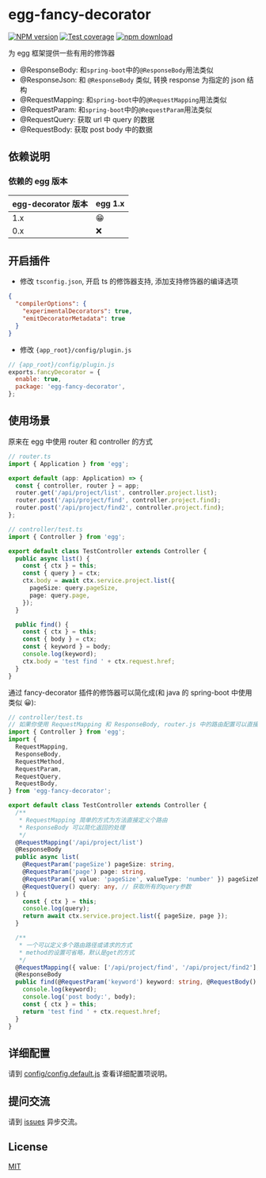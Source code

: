 # egg-fancy-decorator

[![NPM version][npm-image]][npm-url]
[![Test coverage][codecov-image]][codecov-url]
[![npm download][download-image]][download-url]

[npm-image]: https://img.shields.io/npm/v/egg-fancy-decorator.svg?style=flat-square
[npm-url]: https://npmjs.org/package/egg-fancy-decorator
[codecov-image]: https://img.shields.io/codecov/c/github/bruce007lee/egg-fancy-decorator.svg?style=flat-square
[codecov-url]: https://codecov.io/github/bruce007lee/egg-fancy-decorator?branch=main
[david-url]: https://david-dm.org/eggjs/egg-fancy-decorator
[snyk-image]: https://snyk.io/test/npm/egg-fancy-decorator/badge.svg?style=flat-square
[snyk-url]: https://snyk.io/test/npm/egg-fancy-decorator
[download-image]: https://img.shields.io/npm/dm/egg-fancy-decorator.svg?style=flat-square
[download-url]: https://npmjs.org/package/egg-fancy-decorator

<!--
Description here.
-->

为 egg 框架提供一些有用的修饰器

- @ResponseBody: 和`spring-boot`中的`@ResponseBody`用法类似
- @ResponseJson: 和 `@ResponseBody` 类似, 转换 response 为指定的 json 结构
- @RequestMapping: 和`spring-boot`中的`@RequestMapping`用法类似
- @RequestParam: 和`spring-boot`中的`@RequestParam`用法类似
- @RequestQuery: 获取 url 中 query 的数据
- @RequestBody: 获取 post body 中的数据

## 依赖说明

### 依赖的 egg 版本

| egg-decorator 版本 | egg 1.x |
| ------------------ | ------- |
| 1.x                | 😁      |
| 0.x                | ❌      |

## 开启插件

- 修改 `tsconfig.json`, 开启 ts 的修饰器支持, 添加支持修饰器的编译选项

```json
{
  "compilerOptions": {
    "experimentalDecorators": true,
    "emitDecoratorMetadata": true
  }
}
```

- 修改 `{app_root}/config/plugin.js`

```js
// {app_root}/config/plugin.js
exports.fancyDecorator = {
  enable: true,
  package: 'egg-fancy-decorator',
};
```

## 使用场景

原来在 egg 中使用 router 和 controller 的方式

```typescript
// router.ts
import { Application } from 'egg';

export default (app: Application) => {
  const { controller, router } = app;
  router.get('/api/project/list', controller.project.list);
  router.post('/api/project/find', controller.project.find);
  router.post('/api/project/find2', controller.project.find);
};
```

```typescript
// controller/test.ts
import { Controller } from 'egg';

export default class TestController extends Controller {
  public async list() {
    const { ctx } = this;
    const { query } = ctx;
    ctx.body = await ctx.service.project.list({
      pageSize: query.pageSize,
      page: query.page,
    });
  }

  public find() {
    const { ctx } = this;
    const { body } = ctx;
    const { keyword } = body;
    console.log(keyword);
    ctx.body = 'test find ' + ctx.request.href;
  }
}
```

通过 fancy-decorator 插件的修饰器可以简化成(和 java 的 spring-boot 中使用类似 😀):

```typescript
// controller/test.ts
// 如果你使用 RequestMapping 和 ResponseBody, router.js 中的路由配置可以直接省略。
import { Controller } from 'egg';
import {
  RequestMapping,
  ResponseBody,
  RequestMethod,
  RequestParam,
  RequestQuery,
  RequestBody,
} from 'egg-fancy-decorator';

export default class TestController extends Controller {
  /**
   * RequestMapping 简单的方式为方法直接定义个路由
   * ResponseBody 可以简化返回的处理
   */
  @RequestMapping('/api/project/list')
  @ResponseBody
  public async list(
    @RequestParam('pageSize') pageSize: string,
    @RequestParam('page') page: string,
    @RequestParam({ value: 'pageSize', valueType: 'number' }) pageSizeNum: number, // 转换成number
    @RequestQuery() query: any, // 获取所有的query参数
  ) {
    const { ctx } = this;
    console.log(query);
    return await ctx.service.project.list({ pageSize, page });
  }

  /**
   * 一个可以定义多个路由路径或请求的方式
   * method的设置可省略，默认是get的方式
   */
  @RequestMapping({ value: ['/api/project/find', '/api/project/find2'], method: RequestMethod.POST })
  @ResponseBody
  public find(@RequestParam('keyword') keyword: string, @RequestBody() body: any) {
    console.log(keyword);
    console.log('post body:', body);
    const { ctx } = this;
    return 'test find ' + ctx.request.href;
  }
}
```

## 详细配置

请到 [config/config.default.js](config/config.default.js) 查看详细配置项说明。

## 提问交流

请到 [issues](https://github.com/bruce007lee/egg-fancy-decorator/issues) 异步交流。

## License

[MIT](LICENSE)
